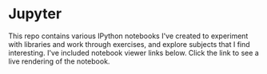 # Jupyter
This repo contains various IPython notebooks I've created to experiment with libraries and work through exercises, and explore subjects that I find interesting. I've included notebook viewer links below. Click the link to see a live rendering of the notebook.
